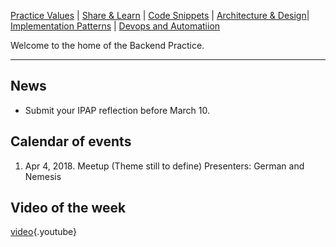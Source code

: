 <!-- TITLE: Digital OnUs Backend Practice -->
<!-- SUBTITLE: Share & Learn -->

[Practice Values](share_and_learn) | [Share & Learn](share_and_learn) | [Code Snippets](code_snippets) | [Architecture & Design](code_snippets)| [Implementation Patterns](code_snippets) | [Devops and Automatiion](code_snippets)

Welcome to the home of the Backend Practice.

-----
## News
* Submit your IPAP reflection before March 10.
## Calendar of events
1. Apr 4, 2018. Meetup (Theme still to define) Presenters: German and Nemesis
## Video of the week
[video](https://www.youtube.com/watch?v=STKCRSUsyP0){.youtube}
